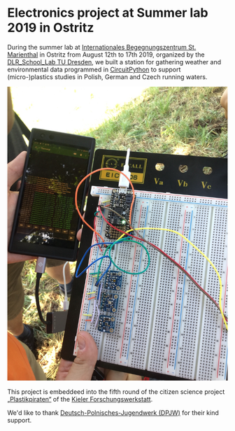 # Electronics project at Summer lab 2019 in Ostritz
During the summer lab at [Internationales Begegnungszentrum St. Marienthal](https://ibz-marienthal.de/) in Ostritz from August 12th to 17th 2019, organized by the [DLR_School_Lab TU Dresden](https://www.dlr.de/schoollab/tu-dresden), we built a station for gathering weather and environmental data programmed in [CircuitPython](https://circuitpython.org/) to support (micro-)plastics studies in Polish, German and Czech running waters.

[![Photo of the weather station in the field.](assets/images/2019-08-14_weather_station_IMG_6099.jpg)](assets/images/2019-08-14_weather_station_IMG_6099.jpg)

This project is embeddeed into the fifth round of the citizen science project [„Plastikpiraten“](https://www.forschungs-werkstatt.de/aktuelles/plastikpiraten-waren-unterwegs/) of the [Kieler Forschungswerkstatt](https://www.forschungs-werkstatt.de/).

We'd like to thank [Deutsch-Polnisches-Jugendwerk (DPJW)](https://www.dpjw.org/) for their kind support.
